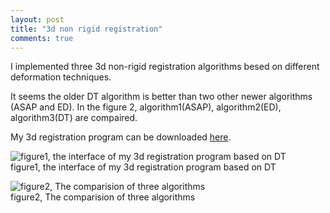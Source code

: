 ```yaml
---
layout: post
title: "3d non rigid registration"
comments: true
---
```


I implemented three 3d non-rigid registration algorithms besed on different deformation techniques.

<!--more-->

It seems the older DT algorithm is better than two other newer algorithms (ASAP and ED). In the figure 2, algorithm1(ASAP), algorithm2(ED), algorithm3(DT) are compaired. 



My 3d registration program can be downloaded [here](http://hwdong.com/3dRegister.zip).

![figure1, the interface of my 3d registration program based on DT](http://blog.hwdong.com/images/3dReg.jpg)  
figure1, the interface of my 3d registration program based on DT  
     

![figure2, The comparision of three algorithms](http://blog.hwdong.com/images/dt.jpg)   
   figure2, The comparision of three algorithms
     
